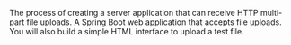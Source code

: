 The process of creating a server application that can receive HTTP multi-part file uploads.
A Spring Boot web application that accepts file uploads. You will also build a simple HTML interface to upload a test file.
